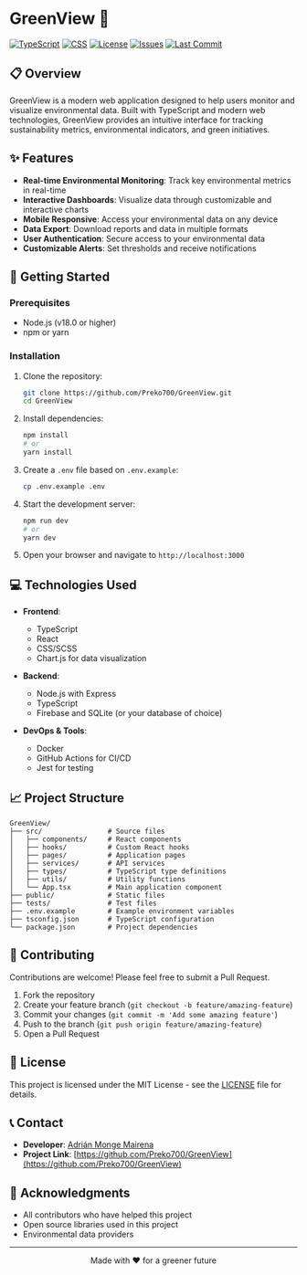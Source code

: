 # GreenView 🌿

[![TypeScript](https://img.shields.io/badge/TypeScript-98.1%25-3178C6?style=flat-square&logo=typescript)](https://www.typescriptlang.org/)
[![CSS](https://img.shields.io/badge/CSS-1.2%25-1572B6?style=flat-square&logo=css3)](https://developer.mozilla.org/en-US/docs/Web/CSS)
[![License](https://img.shields.io/github/license/Preko700/GreenView?style=flat-square)](LICENSE)
[![Issues](https://img.shields.io/github/issues/Preko700/GreenView?style=flat-square)](https://github.com/Preko700/GreenView/issues)
[![Last Commit](https://img.shields.io/github/last-commit/Preko700/GreenView?style=flat-square)](https://github.com/Preko700/GreenView/commits/main)

## 📋 Overview

GreenView is a modern web application designed to help users monitor and visualize environmental data. Built with TypeScript and modern web technologies, GreenView provides an intuitive interface for tracking sustainability metrics, environmental indicators, and green initiatives.

## ✨ Features

- **Real-time Environmental Monitoring**: Track key environmental metrics in real-time
- **Interactive Dashboards**: Visualize data through customizable and interactive charts
- **Mobile Responsive**: Access your environmental data on any device
- **Data Export**: Download reports and data in multiple formats
- **User Authentication**: Secure access to your environmental data
- **Customizable Alerts**: Set thresholds and receive notifications

## 🚀 Getting Started

### Prerequisites

- Node.js (v18.0 or higher)
- npm or yarn

### Installation

1. Clone the repository:
   ```bash
   git clone https://github.com/Preko700/GreenView.git
   cd GreenView
   ```

2. Install dependencies:
   ```bash
   npm install
   # or
   yarn install
   ```

3. Create a `.env` file based on `.env.example`:
   ```bash
   cp .env.example .env
   ```

4. Start the development server:
   ```bash
   npm run dev
   # or
   yarn dev
   ```

5. Open your browser and navigate to `http://localhost:3000`

## 💻 Technologies Used

- **Frontend**:
  - TypeScript
  - React
  - CSS/SCSS
  - Chart.js for data visualization

- **Backend**:
  - Node.js with Express
  - TypeScript
  - Firebase and SQLite (or your database of choice)

- **DevOps & Tools**:
  - Docker
  - GitHub Actions for CI/CD
  - Jest for testing

## 📈 Project Structure

```
GreenView/
├── src/                # Source files
│   ├── components/     # React components
│   ├── hooks/          # Custom React hooks
│   ├── pages/          # Application pages
│   ├── services/       # API services
│   ├── types/          # TypeScript type definitions
│   ├── utils/          # Utility functions
│   └── App.tsx         # Main application component
├── public/             # Static files
├── tests/              # Test files
├── .env.example        # Example environment variables
├── tsconfig.json       # TypeScript configuration
└── package.json        # Project dependencies
```

## 🤝 Contributing

Contributions are welcome! Please feel free to submit a Pull Request.

1. Fork the repository
2. Create your feature branch (`git checkout -b feature/amazing-feature`)
3. Commit your changes (`git commit -m 'Add some amazing feature'`)
4. Push to the branch (`git push origin feature/amazing-feature`)
5. Open a Pull Request

## 📄 License

This project is licensed under the MIT License - see the [LICENSE](LICENSE) file for details.

## 📞 Contact

- **Developer**: [Adrián Monge Mairena](https://github.com/Preko700)
- **Project Link**: [https://github.com/Preko700/GreenView](https://github.com/Preko700/GreenView)

## 🙏 Acknowledgments

- All contributors who have helped this project
- Open source libraries used in this project
- Environmental data providers

---

<p align="center">Made with ❤️ for a greener future</p>
